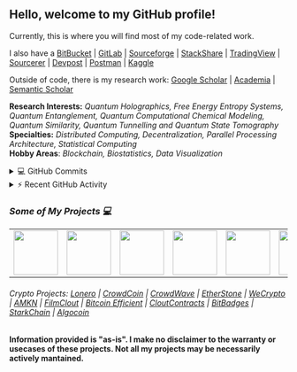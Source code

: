 ## Hello, welcome to my GitHub profile!

Currently, this is where you will find most of my code-related work.

I also have a [BitBucket](https://bitbucket.org/gamer456148/) | [GitLab](https://gitlab.com/decentralizedinternet) | [Sourceforge](https://sourceforge.net/u/gamer456148/profile/) | [StackShare](https://stackshare.io/Mentors4EDU) | [TradingView](https://www.tradingview.com/u/gamer456148/#published-scripts) | [Sourcerer](https://sourcerer.io/mentors4edu/) | [Devpost](https://devpost.com/gamer456148) | [Postman](https://explore.postman.com/decentralizedinternet) | [Kaggle](https://www.kaggle.com/quantportal/)

Outside of code, there is my research work:
[Google Scholar](https://scholar.google.com/citations?user=v7duoewAAAAJ&hl=en&oi=ao) | [Academia](https://bleunomics.academia.edu/AndrewNassief) | [Semantic Scholar](https://www.semanticscholar.org/author/Andrew-M.-K.-Nassief/1490755710)

**Research Interests:** *Quantum Holographics, Free Energy Entropy Systems, Quantum Entanglement, Quantum Computational Chemical Modeling, Quantum Similarity, Quantum Tunnelling and Quantum State Tomography*   
**Specialties:** *Distributed Computing, Decentralization, Parallel Processing Architecture, Statistical Computing*  
**Hobby Areas**: *Blockchain, Biostatistics, Data Visualization*

<details>
  <summary>💻 GitHub Commits</summary>
  <br/>

|![Andrew's github stats](https://github-readme-stats-git-masterrstaa-rickstaa.vercel.app/api?username=Mentors4EDU&count_private&include_all_commits=true&hide_title=true&show_icons=true&theme=highcontrast) | [![GitHub Streak](http://github-readme-streak-stats.herokuapp.com?user=Mentors4EDU&theme=blue-green&hide_border=true)](https://git.io/streak-stats)|
|---|---|
</details>
<details>
  <summary>⚡ Recent GitHub Activity</summary>
  <br/>
  
[![Ashutosh's github activity graph](https://github-readme-activity-graph.cyclic.app/graph?username=Mentors4EDU&bg_color=000000&color=FFFFFF&line=0aad45&point=1837f8&area=true&hide_border=true)](https://github.com/ashutosh00710/github-readme-activity-graph)
</details>

<h3 align='left'><i>Some of My Projects 💻</i></h2>

<table width="100">
<tr>
    <td align='center' width="190">
      <a href="https://lonero.org/">
        <img src="https://avatars.githubusercontent.com/u/40068732?s=200&v=4" width="80">
    </td>
    <td align='center' width="190">
      <a href="https://open-franchise.github.io">
        <img src="https://avatars.githubusercontent.com/u/76857913?s=200&v=4" width="80">
    </td>
    <td align='center' width="190">
      <a href="https://etherstone.org">
        <img src="https://avatars.githubusercontent.com/u/44714417?s=200&v=4" width="80">
    </td>
     <td align='center' width="190">
      <a href="https://github.com/Ethical-Open-Source">       
        <img src="https://avatars.githubusercontent.com/u/76802623?s=200&v=4" width="80">
    </td>
    <td align='center' width="190">
      <a href="https://github.com/OPNL">             
        <img src="https://avatars.githubusercontent.com/u/78624714?s=200&v=4" width="80">
    </td>
    <td align='center' width="190">
      <a href="https://github.com/eldsuit-innovations">             
        <img src="https://avatars.githubusercontent.com/u/49759744?s=200&v=4" width="80">
    </td>
    <td align='center' width="190">
      <a href="https://airadiology.github.io/">             
        <img src="https://avatars2.githubusercontent.com/u/60891473?v=4" width="80">
    </td>      
</table>
  
###### Crypto Projects: [Lonero](https://lonero.org/) | [CrowdCoin](https://github.com/CrowdCoin-Team) | [CrowdWave](https://wavesexplorer.com/assets/5XWiXK6RbwXsTnY2dSHQWnKVjvLsMAEeE1rFqQz3Ton2) | [EtherStone](https://etherstone.org/) | [WeCrypto](https://wecrypto.net/) | [AMKN](https://peer-social.com/) | [FilmClout](https://filmclout.net/) | [Bitcoin Efficient](http://bitcoinefficient.com/) | [CloutContracts](https://cloutcontracts.net/) | [BitBadges](https://bitbadges.org/) | [StarkChain](https://starkchain.dev/) | [Algocoin](http://algocoin.io/) 

**Information provided is "as-is". I make no disclaimer to the warranty or usecases of these projects. Not all my projects may be necessarily actively mantained.**
